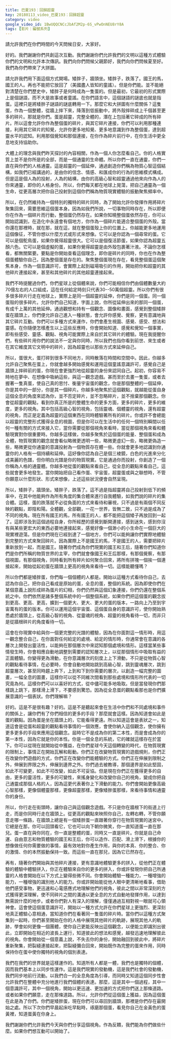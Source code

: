 ```yaml
---
title: 巴夏193：回歸超靈
key: 20180113_video_巴夏193：回歸超靈
category: video
google_video_id: 1BwUQQCNCcJbAf2M2p-6S_vPwOnNEU8rY8A
tags: [影片｜編號系列]
---
```


請允許我們在你們時間的今天問候日安，大家好。

好的。我們謝謝你們共創這次互動。我們謝謝你們允許我們的文明以這種方式體驗你們的文明和允許本次傳訊。我們向你們問候父親節好，我們向你們問候夏至好。我們為你們帶來了大拼圖。

請允許我們用下面這個方式開場。矮胖子，牆頭坐。矮胖子，跌落了。國王的馬，國王的人。再也不能把它放回了（美國盡人皆知的童謠）。但是你們能。並不能絕對清楚在你們歷史中，矮胖子是何時成為一隻蛋的。但是最初，它最初的形式實際上是個謎語，而不大是故事或者童謠。在你們語言中，這個謎語的謎底也就是指蛋。這裡只是將矮胖子謎語的謎底轉用一下。那麼它和大拼圖有什麼關係？這隻蛋，作為一個整體，從牆上摔下來，降落到低振動中，將外殼摔碎成上千個甚至更多的碎片。那就是你們。蛋是超靈，完整全體的，潛在上包括著它碎成的所有碎片。所以這會允許你作為整個蛋的碎片，與其它碎片連接，你們可以利用那種連接，利用其它碎片的知覺，允許你更多地知覺、更多地意識到作為整個蛋，達到超靈水平的認知。利用那個覺知和那個連接，在你作為碎片前行中，在你生活中更全息地支持協助你。

大體上的理念與我們昨天探討的內容相關，作為一個人你怎麼看自己。你的人格實質上並不是你所是的全部，而是一個通靈的生命體。所以你們一直在通靈，你們一直在與你們的人格通靈。這是超靈的一個延伸，通過創造你們稱為物質心智這個結構，如我們已經講過的，是由你的信念、情感、和匯成你的行為的思維模式構成。但是這是個人為的投射，人為的結構，由你的高級心智和超靈通過他來向作為人的你來通靈，即你的人格身份。所以，你們每天都在地球上晃蕩，把自己通靈為一個生命，從更高層次把你自己投射到這個你們稱為物質現實體驗的振動聚焦頻率中。

所以，在仍然維持為一個特別的獨特的碎片同時，為了開始允許你發揮作用將碎片聚集回來，需要思維這個蛋本身。因為如我們所說，一切事物同時存在，所以即便你在作為一個碎片而行動，整個蛋仍然存在。如果你知曉整個蛋依然存在，你可以開始認識到，在造化中永遠會有個地方，你作為一個碎片能適合整個蛋的外殼。當你還在那裡時，就在那，就在這，就在整個蛋殼上你的位置上。你越能更多地運用這個像征，不管你想以什麼方式或形式來想像。它可以是你認為一個尋常的蛋。它可以是個鴕鳥蛋，如果你覺得超靈很大。它可以是個復活節蛋，如果你認為超靈五顏六色。它可以是個虛擬的蛋，如果你覺得超靈是由外殼包裹著汁液。不論你怎樣看，都無關緊要。要點是你開始查看這個理念，即你是碎片的同時，你也在作為整個蛋體驗你自己，因為整個蛋是存在的。聚焦整個蛋現在存在，看見整個蛋這個聚焦本身，作為一個意識許可，會實際上起到磁場吸引的作用，開始把你和超靈的其他碎片連接起來，甚至和其他碎片的其他超靈連接起來。

我們不時提醒過你們，你們星球上從個體來說，你們可能相信你們由個體數量大約70億左右的人口組成，這在任何給定時刻只代表30--50萬個超靈。所以你們有很多很多碎片行走在地球上，實際上是同一個超靈的延伸，你們是同一個蛋。同一個蛋殼的很多碎片。允許你們自己知道，字面上說，你所從延伸出來的那同一個蛋，有成千上萬的其他延伸。通過觀想和持有一個觀念、圖像和畫面，感覺到整個矮胖蛋在牆頭上，你們便允許自己進入一種狀態，會允許你感覺、覺察，更有意識地與其它碎片互動。你們可以多種方式來運作，你們會產生視圖、感覺、感受、想法和靈感。在你隨便怎樣產生以上這些反應時，你會開始知道、感覺和覺知一個事實，即有些感受、靈感、觀點、視角可能實際上來自於其它碎片的體驗。現在我提醒你們，有些碎片用你們的說法不一定與你同時，所以我們也指你看到前世、來生或者在其它維度其它文明中的碎片，因為超靈也以那些方式來延伸自己。

所以，蛋很大，蛋打碎到很多不同地方，同時散落在時間和空間中。因此，你越多允許自己聚焦在蛋上，你就會越多開始感覺和運用這個童謠意識許可，感覺自己是牆頭上摔碎前的蛋，你現在會更強烈地從超靈的身份來認同自己。起初，你容易不時地在夢中、在想像中吸納這些，與這一觀念遊戲。甚而至於去畫一隻蛋，或者去握著一隻真蛋，使自己真的思忖、衡量宇宙蛋的觀念，你是那個整體的一個延伸，你是其中的一部分，你是其一個碎片。你越多地聚焦於這個觀點，就越能從蛋自身這個全息的角度來認為你，並不否定碎片，並不忽略碎片，並不捨棄那個觀念。你會從超靈的觀點，看到你真正所是的整體生命的更多方面，更多的碎片，更多的維度，更多的視角。其中包括高級心智的視角，包括靈魂、個體靈的視角，還有超靈的視角，而正是定義為超靈的這個東西在同時體驗著所有的碎片。你或許不會總能以超靈的完整形式獲得全息的視圖，但是你可以在生活中的任何一個特別瞬間以任何一種有關的方式來接入它，當你需要從那個視角來看時，當從那個視角來看和體驗現實對你很重要時。你越多這樣做，你越多聚焦於這個蛋的能量、整個蛋和成為全體，物質現實的觀念就會看似略微更透明一些，略微更虛幻一些，略微更偽造一些，略微更從你通靈的意識投射為一個物質存在體一些。你就會更多地認識到你通靈你的人格有一個持續和延伸。這好像你認為自己是個三棱鏡，白色的光進來分化成美麗的色譜，但你明白光譜是你的物質現實。它是通過你而投射，你創造了一個你稱為人格的通靈體。你越多地從蛋的觀點來看自己，從全息的觀點來看自己，這些就會更多地發生。當你開始把自己看作蛋、宇宙蛋，超靈蛋或與之聯想時，不管你願意以什麼形狀、形式來想像，上述這些狀況便會自然呈現。

所以，矮胖子，牆頭坐。矮胖子，跌落了。這不過是指超靈將自己投射到低下的頻率中，在其中他能夠作為所有角度的集合體來進行自我體驗，如我們說的碎片的集合體。這樣，蛋的跌落就不必從負面的方式來看待和審視，只不過是有兩個不同反映的觀點，即陰和陽。全體觀，全部觀，一花一世界，皆無二致，只不過是成為了不同的視角。現在所有國王的馬，所有國王的人，都不能把這個矮子再放回到一起了。這即涉及到這個過程自身，你所經歷的感覺到斷開連接，感到迷失，感到你沒有與某些更宏大的東西必要地連接起來，感覺好像一個渺小的小生命在一個巨大的現實裡遊蕩。但是你們現在已經到達了一個地方，你們可以能夠讓你們實際地體驗到完整的方式來聚回碎片。因為實際上不是國王的馬，不是國王的人，需要把碎片重新放到一起，而是國王。隨著你們成為你們現實的國王和王后，隨著你們知道你們是你們所稱的物質世界的主宰，你們就會像國王和王后那樣，有那個覺察，有那個視圖，有那個視角，同時看到所有碎片如何聚合回來，將所有拼塊一個挨一個連接起來，開始從起初蛋在牆頭上更高的視角來看待一切。這樣能聽懂嗎？

所以你們都是矮胖蛋，你們每一個個體的人都是。開始以這種方式看待你自己，去認為你自己，把你自己看成是原始的蛋，全息的蛋，整個的系統。因為即使你們在某個意義上說形成碎為蛋片的幻相，你們仍然與這個幻象連接，你們仍還在整個系統之中。你們依然是諸多整個系統中的一個整個系統，如果你們把這個蛋的觀念拔到更高、更高、更高，擴到一個更大、更大、更大的蛋的版本，一路向上乃至到宇宙萬有的蛋的版本。你可以運用這個宇宙蛋、這個蛋自身的意識許可，使你開始熟悉處於牆頭上，從高級心智的視角、從靈魂的視角、超靈的視角看待一切，而非只是從牆根碎片的角度看待一切。

這會在你現實中給與你一個更完整的光譜的體驗，因為在你面對這一情形時，用這一觀念整合自己，在你面對任何給定的處境、給定的情形時，你通常會在意識的各層次上開發出靈活性，以能夠在那個層次中來認知那個處境和情形。這樣當某些事情發生時，你會相應自動地調整到需要的認知層次上，以從那個情形中吸取有益的正面體驗。你變得更為滑動，在你意識層次的刻度上上下滑動，不只是從物質心智的觀點看待事情，在必要時，你會自動地開始跳到高級心智，跳到靈魂層次，跳到超靈層次，甚至同時趨上奔下，上到和下到你需要的層次，以創造一幅完整的圖畫，一幅全息的圖畫，這樣你可以從不同維次間看到那些處境和情形所代表的一切究竟為何。這樣你們可以以喜好的方式，從中儘可能多地吸取。但是當發現你們那樣跳上跳下，那樣滑上滑下，不要感到驚恐。因為從全息蛋的觀點看那也是你們擴展意識的一個表狀。你們理解嘛？

好的。這是不是很有趣？好的。這是不是聽起來會在生活中你們和不同處境和事件的關係上，讓你們有了你們相信的更多的手段？那麼就會這樣。因為知道會如此是蛋的觀點。因為蛋是坐在牆頭上的，它能看得更遠。所以知道這會是表狀之一，知道這會是從蛋和超靈的觀點看待事情的一個效應，會使你納入這個觀念，使你擁有更多更多的手段來應用這個觀念。屆時它不是成為你的第二本性，而是會成為你的第一本性，因為它就是你的本性。你是一個全息的系統，它的確就這樣存在於當下。你可以從現在就開始從中獲益，在你們星球今天這個轉變的時代，在物質現實的限制上，事情正在開始瓦解和鬆動。你們正在改變物質現實的遊戲規則，你們正在改變你們遊戲的方式，你們正在改變你們能體驗的方式。你們正在伸展到限制之外，伸展到界限之外，伸展到邊界之外。你們過去被教導，那個邊界是如此堅固，如此不可變更，如此不可改變，如此不可妥協。但是現在你們正在獲得更多的自由，更多的靈活性，更多的可變性，來搖身變化和改變你自己的視角，變成你把自己通靈成那個人格的人，因為這更代表著你上下滑動的能力。你們會開始更像高級心智那樣，更像個體靈那樣，更像超靈那樣，更像矮胖蛋那樣，來看待事情和通靈你的身份。

所以，你行走在街頭時，讓你自己與這個觀念遊戲。不只是你在牆根下的街道上行走，而是你同時行走在牆頭上。從更高的觀點來映照你自己，左轉右轉，不管你願意走哪一條路，在牆頭上總是有一個矮胖蛋一直跟著你穿行在物質現實的迷宮中。它總是在那，你可以回頭看它，它也可以向下朝你微笑，你一直知道蛋一直在那兒。蛋一直在與你同在，你一直是整體的蛋，同時又一直是碎片。你就是自己命運、自由意志和物質體驗的國王和王后，你可以造作、匹配、滑上滑下，根據你的想像做任何你需要做的事情，最有效地對你產生作用，與你的本真、你的整合、你的激情、你的本然振動保持一致。而這些一直在那兒，因為它已然存在。

再有，隨著你們開始與其他碎片連接，更有意識地體驗更多的拼入，從他們正在體驗的體驗中體驗拼入，你正在體驗來自你的更多的拼入，你或許發現你把自己所通靈的人格會開始在以下方式上變得些微不同。你會開始體驗一種能力，一種增強的能力，一種增強的識別他人的能力。你或許開始能從他人眼中更清晰地看事，借助他們感受事物，更迅速和心電感應式地理解他們的視角，彼此之間以非常深刻的方式獲得更深理解，使不同碎片之間的溝通以更全息的方式自動地發揮作用，以達到無需說什麼的地步。或者你們對人有深入的理解，僅僅通過互相對視一眼就可心領神會。這會使這個蛋意識許可，開始以一種方式允許在你們星球上更強烈、更深刻地真正體驗心意相通，當知道你們在看著同一隻蛋的碎片時。當你們以這種方式聚集到一起時，你們甚至開始在你的人格中展現其他碎片的軌跡，展現其他人的軌跡，學會如何更像一個團體，使你自己更能反映出這個觀念，以便能立即識別出彼此，立即開始在相近的波長上運行，知道彼此的想法和感覺，越發迅速地理解彼此的視角。你會開始從一個意義上說，不失去你的身份，開始融回到彼此中，將碎片重新聚集，把裂縫連接起來，把裂縫彌合回來，開始既作為完整的蛋來作用，同時保持你在蛋中使你獨特的視角的個別表達。

我們在我們的世界就是這樣運作的。知道所有人都是一體，我們也是獨特的個體，因而我們基本上以同步性運作。這是我們現實的發動機，這是我們社會的發動機，我們同步地前行流動。以我們合一的全息角度為引導，而同時又知道這個同步性會允許我們在整體中充分地進行我們個體的表達。那麼，這是其中一個過程，其中一個意識許可，其中一個視角，開始以更迅速、更加速的方式把你們送上那條道路。或者如果你們願意，走在那條道路。所以，允許你們從這個蛋上獲益，因為這個蛋在此是為了你們。你們是矮胖蛋，現在你們可以尋回到牆頭，那裡是你們存在最開始之處。所以下次你們早晨起床吃早點時，琢磨那個蛋，看見你自己在金黃色的蛋黃裡，知道蛋黃在你身上。

我們謝謝你們允許我們今天與你們分享這個視角。作為反饋，我們能為你們做些什麼。如果你們想互動可以開始了。
